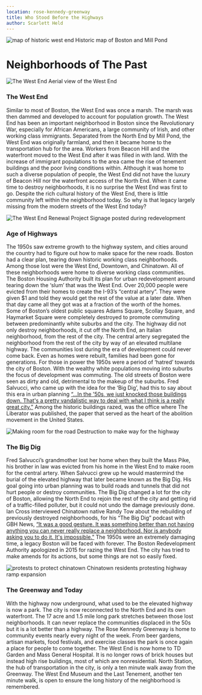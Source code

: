 ```yaml
---
location: rose-kennedy-greenway
title: Who Stood Before the Highways
author: Scarlett Held
---
```

![map of historic west end](https://thewestendmuseum.org/wp-content/uploads/2022/10/the-town-of-boston-in-new-england-a4e74e.jpg)
Historic map of Boston and Mill Pond
# Neighborhoods of The Past 

![The West End](https://bpldcassets.blob.core.windows.net/derivatives/images/commonwealth:xp68km736/image_access_800.jpg)
Aerial view of the West End
### The West End
Similar to most of Boston, the West End was once a marsh. The marsh was then dammed and developed to account for population growth. The West End has been an important neighborhood in Boston since the Revolutionary War, especially for African Americans, a large community of Irish, and other working class immigrants. Separated from the North End by Mill Pond, the West End was originally farmland, and then it became home to the transportation hub for the area. Workers from Beacon Hill and the waterfront moved to the West End after it was filled in with land. With the increase of immigrant populations to the area came the rise of tenement buildings and the poor living conditions within. Although it was home to such a diverse population of people, the West End did not have the luxury of Beacon Hill nor the waterfront access of the North End. When it came time to destroy neighborhoods, it is no surprise the West End was first to go. Despite the rich cultural history of the West End, there is little community left within the neighborhood today. So why is that legacy largely missing from the modern streets of the West End today? 

![The West End Renewal Project](https://bpldcassets.blob.core.windows.net/derivatives/metadata/commonwealth-oai:2r36z596d/image_thumbnail_300.jpg)
Signage posted during redevelopment
### Age of Highways
The 1950s saw extreme growth to the highway system, and cities around the country had to figure out how to make space for the new roads. Boston had a clear plan, tearing down historic working class neighborhoods. Among those lost were the West End, Downtown, and Chinatown. All of these neighborhoods were home to diverse working class communities. 
The Boston Housing Authority built its plan for urban redevelopment around tearing down the ‘slum’ that was the West End. Over 20,000 people were evicted from their homes to create the I-93’s “central artery”. They were given $1 and told they would get the rest of the value at a later date. When that day came all they got was at a fraction of the worth of the homes. Some of Boston’s oldest public squares Adams Square, Scollay Square, and Haymarket Square were completely destroyed to promote commuting between predominantly white suburbs and the city. 
The highway did not only destroy neighborhoods, it cut off the North End, an Italian neighborhood, from the rest of the city. The central artery segregated the neighborhood from the rest of the city by way of an elevated multilane highway. The communities lost during the era of development could never come back. Even as homes were rebuilt, families had been gone for generations. For those in power the 1950s were a period of ‘hatred’ towards the city of Boston. With the wealthy white populations moving into suburbs the focus of development was commuting. The old streets of Boston were seen as dirty and old, detrimental to the makeup of the suburbs. Fred Salvucci, who came up with the idea for the ‘Big Dig’, had this to say about this era in urban planning [“...In the '50s, we just knocked those buildings down. That's a pretty vandalistic way to deal with what I think is a really great city.”](https://www-tc.pbs.org/greatprojects/interviews/salvucci.pdf) Among the historic buildings razed, was the office where The Liberator was published, the paper that served as the heart of the abolition movement in the United States. 

![Making room for the road](https://bpldcassets.blob.core.windows.net/derivatives/images/commonwealth:8c97mg679/image_access_800.jpg)
Destruction to make way for the highway
### The Big Dig 
Fred Salvucci’s grandmother lost her home when they built the Mass Pike, his brother in law was evicted from his home in the West End to make room for the central artery. When Salvucci grew up he would mastermind the burial of the elevated highway that later became known as the Big Dig. His goal going into urban planning was to build roads and tunnels that did not hurt people or destroy communities. The Big Dig changed a lot for the city of Boston, allowing the North End to rejoin the rest of the city and getting rid of a traffic-filled polluter, but it could not undo the damage previously done. Ian Cross interviewed Chinatown native Randy Tow about the rebuilding of previously destroyed neighborhoods, for his “The Big Dig” podcast with GBH News, [“It was a good gesture. It was something better than not having anything you can never really replace a neighborhood. Nor is anybody asking you to do it. It's impossible.”](https://www.wgbh.org/podcasts/the-big-dig/part-9-hearts-and-minds) The 1950s were an extremely damaging time, a legacy Boston will be faced with forever. The Boston Redevelopment Authority apologized in 2015 for razing the West End. The city has tried to make amends for its actions, but some things are not so easily fixed. 

![protests to protect chinatown](https://bpldcassets.blob.core.windows.net/derivatives/metadata/commonwealth-oai:9w033404z/image_thumbnail_300.jpg)
Chinatown residents protesting highway ramp expansion


### The Greenway and Today 
With the highway now underground, what used to be the elevated highway is now a park. The city is now reconnected to the North End and its own waterfront. The 17 acre and 1.5 mile long park stretches between those lost neighborhoods. It can never replace the communities displaced in the 50s but it is a lot better than a highway. The Rose Kennedy Greenway is home to community events nearly every night of the week. From beer gardens, artisan markets, food festivals, and exercise classes the park is once again a place for people to come together. 
The West End is now home to TD Garden and Mass General Hospital. It is no longer rows of brick houses but instead high rise buildings, most of which are nonresidential. North Station, the hub of transportation in the city, is only a ten minute walk away from the Greenway. The West End Museum and the Last Tenement, another ten minute walk, is open to ensure the long history of the neighborhood is remembered. 

